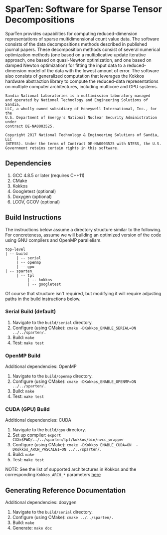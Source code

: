 # SparTen: Software for Sparse Tensor Decompositions

SparTen provides capabilities for computing reduced-dimension
representations of sparse multidimensional count value data. The
software consists of the data decompositions methods described in
published journal papers. These decomposition methods consist of
several numerical optimization methods (one based on a multiplicative
update iterative approach, one based on quasi-Newton optimization, and
one based on damped Newton optimization) for fitting the input data to
a reduced-dimension model of the data with the lowest amount of
error. The software also consists of generalized computation that
leverages the Kokkos hardware abstraction library to compute the
reduced-data representations on multiple computer architectures,
including multicore and GPU systems.

```
Sandia National Laboratories is a multimission laboratory managed
and operated by National Technology and Engineering Solutions of Sandia,
LLC, a wholly owned subsidiary of Honeywell International, Inc., for the
U.S. Department of Energy's National Nuclear Security Administration under
contract DE-NA0003525.

Copyright 2017 National Technology & Engineering Solutions of Sandia, LLC
(NTESS). Under the terms of Contract DE-NA0003525 with NTESS, the U.S.
Government retains certain rights in this software.
```

## Dependencies
1. GCC 4.8.5 or later (requires C++11)
2. CMake
3. Kokkos 
4. Googletest (optional)
5. Doxygen (optional)
6. LCOV, GCOV (optional)


## Build Instructions
The instructions below assume a directory structure similar to the following.
For concreteness, assume we will building an optimized version of the code
using GNU compilers and OpenMP parallelism.

```
top-level
| -- build
     | -- serial
     | -- openmp
     | -- gpu
| -- sparten
     | -- tpl
          | -- kokkos
          | -- googletest
```

Of course that structure isn't required, but modifying it will require
adjusting paths in the build instructions below.

### Serial Build (default)

1. Navigate to the ```build/serial``` directory.
2. Configure (using CMake): ```cmake -DKokkos_ENABLE_SERIAL=ON ../../sparten/.```
3. Build: ```make```
4. Test: ```make test```

### OpenMP Build

Additional dependencies: OpenMP

1. Navigate to the ```build/openmp``` directory.
2. Configure (using CMake): ```cmake -DKokkos_ENABLE_OPENMP=ON ../../sparten/.```
3. Build: ```make```
4. Test: ```make test```

### CUDA (GPU) Build

Additional dependencies: CUDA

1. Navigate to the ```build/gpu``` directory.
2. Set up compiler: ```export CXX=$PWD/../../sparten/tpl/kokkos/bin/nvcc_wrapper```
3. Configure (using CMake): ```cmake -DKokkos_ENABLE_CUDA=ON  -DKokkos_ARCH_PASCAL61=ON ../../sparten/.```
4. Build: ```make```
5. Test: ```make test```

NOTE: See the list of supported architectures in Kokkos and the corresponding 
```Kokkos_ARCH_*``` parameters [here](https://github.com/kokkos/kokkos/wiki/Compiling#architecture-keywords) 

## Generating Reference Documentation

Additional dependencies: doxygen

1. Navigate to the ```build/serial``` directory.
2. Configure (using CMake): ```cmake ../../sparten/.```
3. Build: ```make```
4. Generate: ```make doc```
